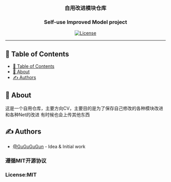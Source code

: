 <h3 align="center">自用改进模块仓库</h3>
<h3 align="center">Self-use Improved Model project</h3>

<div align="center">

[![License](https://img.shields.io/badge/license-MIT-blue.svg)](/LICENSE)

</div>

---


## 📝 Table of Contents

- [📝 Table of Contents](#-table-of-contents)
- [🧐 About ](#-about-)
- [✍️ Authors ](#️-authors-)

## 🧐 About <a name = "about"></a>

这是一个自用仓库，主要方向CV，主要目的是为了保存自己修改的各种模块改进和各种Net的改进
有时候也会上传其他东西


## ✍️ Authors <a name = "authors"></a>

- [@GuGuGuGun](https://github.com/GuGuGuGun) - Idea & Initial work

<h3>遵循MIT开源协议</h3>
<h3>License:MIT</h3>
